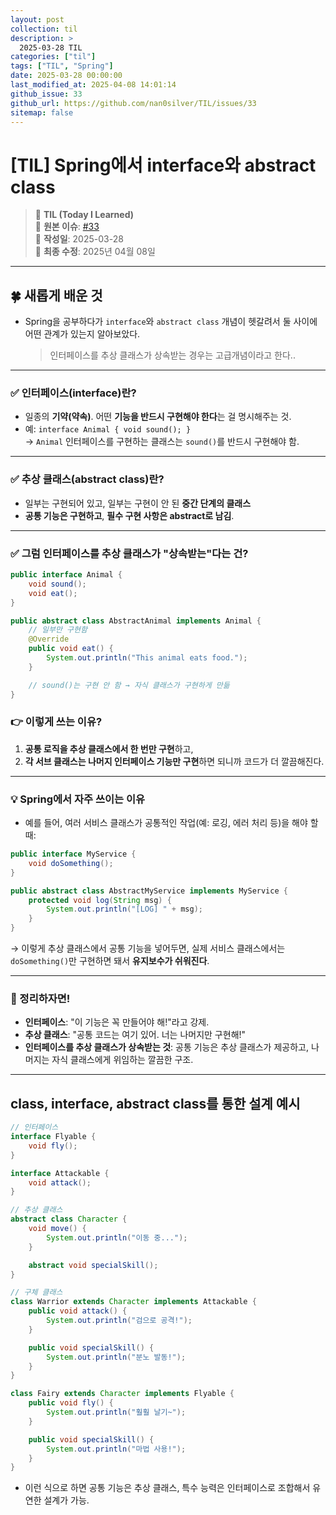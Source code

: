 ```yaml
---
layout: post
collection: til
description: >
  2025-03-28 TIL
categories: ["til"]
tags: ["TIL", "Spring"]
date: 2025-03-28 00:00:00
last_modified_at: 2025-04-08 14:01:14
github_issue: 33
github_url: https://github.com/nan0silver/TIL/issues/33
sitemap: false
---
```


# [TIL] Spring에서 interface와 abstract class

> 📝 **TIL (Today I Learned)**  
> 🔗 **원본 이슈**: [#33](https://github.com/nan0silver/TIL/issues/33)  
> 📅 **작성일**: 2025-03-28  
> 🔄 **최종 수정**: 2025년 04월 08일

---


## 🍀 새롭게 배운 것

- Spring을 공부하다가 `interface`와 `abstract class` 개념이 헷갈려서 둘 사이에 어떤 관계가 있는지 알아보았다.
  > 인터페이스를 추상 클래스가 상속받는 경우는 고급개념이라고 한다..

---

### ✅ 인터페이스(interface)란?

- 일종의 **기약(약속)**. 어떤 **기능을 반드시 구현해야 한다**는 걸 명시해주는 것.
- 예: `interface Animal { void sound(); }`  
  → `Animal` 인터페이스를 구현하는 클래스는 `sound()`를 반드시 구현해야 함.

---

### ✅ 추상 클래스(abstract class)란?

- 일부는 구현되어 있고, 일부는 구현이 안 된 **중간 단계의 클래스**
- **공통 기능은 구현하고**, **필수 구현 사항은 abstract로 남김**.

---

### ✅ 그럼 인터페이스를 추상 클래스가 "상속받는"다는 건?

```java
public interface Animal {
    void sound();
    void eat();
}

public abstract class AbstractAnimal implements Animal {
    // 일부만 구현함
    @Override
    public void eat() {
        System.out.println("This animal eats food.");
    }

    // sound()는 구현 안 함 → 자식 클래스가 구현하게 만듦
}
```

### 👉 이렇게 쓰는 이유?

1. **공통 로직을 추상 클래스에서 한 번만 구현**하고,
2. **각 서브 클래스는 나머지 인터페이스 기능만 구현**하면 되니까 코드가 더 깔끔해진다.

---

### 💡 Spring에서 자주 쓰이는 이유

- 예를 들어, 여러 서비스 클래스가 공통적인 작업(예: 로깅, 에러 처리 등)을 해야 할 때:

```java
public interface MyService {
    void doSomething();
}

public abstract class AbstractMyService implements MyService {
    protected void log(String msg) {
        System.out.println("[LOG] " + msg);
    }
}
```

→ 이렇게 추상 클래스에서 공통 기능을 넣어두면, 실제 서비스 클래스에서는 `doSomething()`만 구현하면 돼서 **유지보수가 쉬워진다**.

---

### 🔁 정리하자면!

- **인터페이스**: "이 기능은 꼭 만들어야 해!"라고 강제.
- **추상 클래스**: "공통 코드는 여기 있어. 너는 나머지만 구현해!"
- **인터페이스를 추상 클래스가 상속받는 것**: 공통 기능은 추상 클래스가 제공하고, 나머지는 자식 클래스에게 위임하는 깔끔한 구조.

---

## class, interface, abstract class를 통한 설계 예시

```java
// 인터페이스
interface Flyable {
    void fly();
}

interface Attackable {
    void attack();
}

// 추상 클래스
abstract class Character {
    void move() {
        System.out.println("이동 중...");
    }

    abstract void specialSkill();
}

// 구체 클래스
class Warrior extends Character implements Attackable {
    public void attack() {
        System.out.println("검으로 공격!");
    }

    public void specialSkill() {
        System.out.println("분노 발동!");
    }
}

class Fairy extends Character implements Flyable {
    public void fly() {
        System.out.println("훨훨 날기~");
    }

    public void specialSkill() {
        System.out.println("마법 사용!");
    }
}

```

- 이런 식으로 하면 공통 기능은 추상 클래스, 특수 능력은 인터페이스로 조합해서 유연한 설계가 가능.
